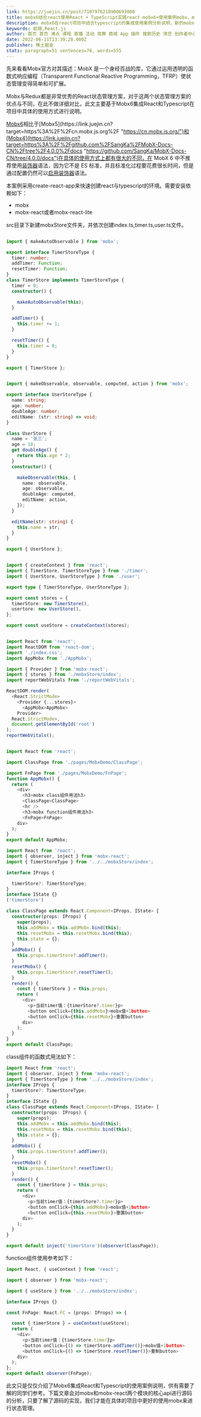 ```yaml
---
link: https://juejin.cn/post/7107976218900693000
title: mobx6结合react使用React + TypeScript实践react-mobx6+使用案例mobx、mobx-react和mobx-react-lite新手入门React + MobX6从入门到实践（十二）TypeScript 在 React 中使用总结Typescript配合React实践TypeScript 实践Vue3.0 前的 TypeScript 最佳入门实践TypeScript 2.8下的终极React组件模式
description: mobx6在react项目中结合typescript的集成使用案例分析说明，新的mobx6与之前的版本存在很大不不同，弃用了装饰器的使用
keywords: 前端,React.js
author: 首页 首页 沸点 课程 直播 活动 竞赛 商城 App 插件 搜索历史 清空 创作者中心 写文章 发沸点 写笔记 写代码 草稿箱 创作灵感 查看更多 会员 登录 注册
date: 2022-06-11T13:39:28.000Z
publisher: 稀土掘金
stats: paragraph=51 sentences=76, words=555
---
```

先来看看Mobx官方对其描述：MobX 是一个身经百战的库，它通过运用透明的函数式响应编程（Transparent Functional Reactive Programming，TFRP）使状态管理变得简单和可扩展。

Mobx与Redux都是非常优秀的React状态管理方案，对于这两个状态管理方案的优点与不同，在此不做详细对比，此文主要基于Mobx6集成React和Typescript在项目中具体的使用方式进行说明。

[Mobx6](https://link.juejin.cn?target=https%3A%2F%2Fwww.mobxjs.com%2F "https://www.mobxjs.com/")相比于[Mobx5](https://link.juejin.cn?target=https%3A%2F%2Fcn.mobx.js.org%2F "https://cn.mobx.js.org/")和[Mobx4](https://link.juejin.cn?target=https%3A%2F%2Fgithub.com%2FSangKa%2FMobX-Docs-CN%2Ftree%2F4.0.0%2Fdocs "https://github.com/SangKa/MobX-Docs-CN/tree/4.0.0/docs")在具体的使用方式上都有很大的不同，在 MobX 6 中不推荐使用[装饰器](https://link.juejin.cn?target=https%3A%2F%2Fso.csdn.net%2Fso%2Fsearch%3Fq%3D%25E8%25A3%2585%25E9%25A5%25B0%25E5%2599%25A8%26spm%3D1001.2101.3001.7020 "https://so.csdn.net/so/search?q=%E8%A3%85%E9%A5%B0%E5%99%A8&spm=1001.2101.3001.7020")语法，因为它不是 ES 标准，并且标准化过程要花费很长时间，但是通过配置仍然可以[启用装饰器](https://link.juejin.cn?target=https%3A%2F%2Fwww.mobxjs.com%2Fenabling-decorators "https://www.mobxjs.com/enabling-decorators")语法。

本案例采用create-react-app来快速创建react与typescript的环境。需要安装依赖如下：

* mobx
* mobx-react或者mobx-react-lite

src目录下新建mobxStore文件夹，并依次创建index.ts,timer.ts,user.ts文件。

```ts

import { makeAutoObservable } from 'mobx';

export interface TimerStoreType {
  timer: number;
  addTimer: Function;
  resetTimer: Function;
}
class TimerStore implements TimerStoreType {
  timer = 0;
  constructor() {

    makeAutoObservable(this);
  }

  addTimer() {
    this.timer += 1;
  }

  resetTimer() {
    this.timer = 0;
  }
}

export { TimerStore };

```

```ts

import { makeObservable, observable, computed, action } from 'mobx';

export interface UserStoreType {
  name: string;
  age: number;
  doubleAge: number;
  editName: (str: string) => void;
}

class UserStore {
  name = '张三';
  age = 18;
  get doubleAge() {
    return this.age * 2;
  }
  constructor() {

    makeObservable(this, {
      name: observable,
      age: observable,
      doubleAge: computed,
      editName: action,
    });
  }

  editName(str: string) {
    this.name = str;
  }
}

export { UserStore };

```

```ts

import { createContext } from 'react';
import { TimerStore, TimerStoreType } from './timer';
import { UserStore, UserStoreType } from './user';

export type { TimerStoreType, UserStoreType };

export const stores = {
  timerStore: new TimerStore(),
  usertore: new UserStore(),
};

export const useStore = createContext(stores);

```

```ts

import React from 'react';
import ReactDOM from 'react-dom';
import './index.css';
import AppMobx from './AppMobx';

import { Provider } from 'mobx-react';
import { stores } from './mobxStore/index';
import reportWebVitals from './reportWebVitals';

ReactDOM.render(
  <React.StrictMode>
    <Provider {...stores}>
      <AppMobx>AppMobx>
    Provider>
  React.StrictMode>,
  document.getElementById('root')
);
reportWebVitals();
```

```ts

import React from 'react';

import ClassPage from './pages/MobxDemo/ClassPage';

import FnPage from './pages/MobxDemo/FnPage';
function AppMobx() {
  return (
    <div>
      <h3>mobx class组件用法h3>
      <ClassPage>ClassPage>
      <hr />
      <h3>mobx function组件用法h3>
      <FnPage>FnPage>
    div>
  );
}
export default AppMobx;
```

```ts
import React from 'react';
import { observer, inject } from 'mobx-react';
import { TimerStoreType } from '../../mobxStore/index';

interface IProps {

  timerStore?: TimerStoreType;
}
interface IState {}
('timerStore')

class ClassPage extends React.Component<IProps, IState> {
  constructor(props: IProps) {
    super(props);
    this.addMobx = this.addMobx.bind(this);
    this.resetMobx = this.resetMobx.bind(this);
    this.state = {};
  }
  addMobx() {
    this.props.timerStore?.addTimer();
  }
  resetMobx() {
    this.props.timerStore?.resetTimer();
  }
  render() {
    const { timerStore } = this.props;
    return (
      <div>
        <p>当前timer值：{timerStore?.timer}p>
        <button onClick={this.addMobx}>mobx值+1button>
        <button onClick={this.resetMobx}>重置button>
      div>
    );
  }
}
export default ClassPage;
```

class组件的函数式用法如下：

```ts
import React from 'react';
import { observer, inject } from 'mobx-react';
import { TimerStoreType } from '../../mobxStore/index';
interface IProps {
  timerStore?: TimerStoreType;
}
interface IState {}
class ClassPage extends React.Component<IProps, IState> {
  constructor(props: IProps) {
    super(props);
    this.addMobx = this.addMobx.bind(this);
    this.resetMobx = this.resetMobx.bind(this);
    this.state = {};
  }
  addMobx() {
    this.props.timerStore?.addTimer();
  }
  resetMobx() {
    this.props.timerStore?.resetTimer();
  }
  render() {
    const { timerStore } = this.props;
    return (
      <div>
        <p>当前timer值：{timerStore?.timer}p>
        <button onClick={this.addMobx}>mobx值+1button>
        <button onClick={this.resetMobx}>重置button>
      div>
    );
  }
}

export default inject('timerStore')(observer(ClassPage));
```

function组件使用参考如下：

```ts
import React, { useContext } from 'react';

import { observer } from 'mobx-react';

import { useStore } from '../../mobxStore/index';

interface IProps {}

const FnPage: React.FC = (props: IProps) => {

  const { timerStore } = useContext(useStore);
  return (
    <div>
      <p>当前timer值：{timerStore.timer}p>
      <button onClick={() => timerStore.addTimer()}>mobx值+1button>
      <button onClick={() => timerStore.resetTimer()}>重制button>
    div>
  );
};
export default observer(FnPage);
```

此文只是仅仅介绍了Mobx6集成React和Typescript的使用案例说明，供有需要了解的同学们参考。下篇文章会对mobx和mobx-react两个模块的核心api进行源码的分析，只要了解了源码的实现，我们才能在具体的项目中更好的使用mobx来进行状态管理。
